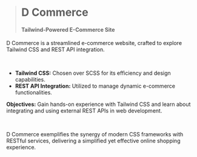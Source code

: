 > # D Commerce 
> #### Tailwind-Powered E-Commerce Site

D Commerce is a streamlined e-commerce website, crafted to explore Tailwind CSS and REST API integration.

<br>

- **Tailwind CSS:** Chosen over SCSS for its efficiency and design capabilities.
- **REST API Integration:** Utilized to manage dynamic e-commerce functionalities.

**Objectives:** Gain hands-on experience with Tailwind CSS and learn about integrating and using external REST APIs in web development.

<br>

D Commerce exemplifies the synergy of modern CSS frameworks with RESTful services, delivering a simplified yet effective online shopping experience.
